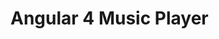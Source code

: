 # Angular 4 Music Player


<!--
**angular2-toaster** is an asynchronous, non-blocking, Ahead of Time Compilation-supported Angular Toaster Notification library
largely based off of [AngularJS-Toaster](https://github.com/jirikavi/AngularJS-Toaster).

[![npm](https://img.shields.io/npm/v/angular2-toaster.svg?maxAge=3600?cachedbust=true)](https://www.npmjs.com/package/angular2-toaster)
[![npm](https://img.shields.io/npm/dt/angular2-toaster.svg?cachedbust=true)](https://www.npmjs.com/package/angular2-toaster)
[![Build Status](https://travis-ci.org/Stabzs/Angular2-Toaster.svg?branch=master)](https://travis-ci.org/Stabzs/Angular2-Toaster)
[![Coverage Status](https://coveralls.io/repos/github/Stabzs/Angular2-Toaster/badge.svg?branch=master&b=4.0.2)](https://coveralls.io/github/Stabzs/Angular2-Toaster?branch=master)


Version ^4.0.0 now supports `@angular/animations`, which is a breaking change.  Please read both
the `Getting Started` and `Animations` sections before upgrading.

# Demo
A dynamic Angular and Typescript demo can be found at
[this plunker](http://plnkr.co/edit/hkENUhos6q9fhiOHprXO?p=preview).


# Getting Started

## Installation:

```bash
npm install angular2-toaster
```

## Import CSS

### Copy or Link CSS
```html
<link rel="stylesheet" type="text/css" href="/node_modules/angular2-toaster/toaster.css" />
```

### Import CSS with Sass or Less
```scss
@import 'node_modules/angular2-toaster/toaster';
```


## Import Library

### Import via SystemJS
Within the `map` property of the `systemjs.config` file, add mappings for angular, rxjs
(which is a dependency), and the angular2-toaster bundled umd file:

```javascript
map: {
      // angular bundles
      '@angular/core': 'npm:@angular/core/bundles/core.umd.js',
      // ...
      // other libraries
      'rxjs':  'npm:rxjs',
      'angular2-toaster': 'npm:angular2-toaster/bundles/angular2-toaster.umd.js'
```

### Import via Webpack
Simply follow the `Getting Started` instructions to import the library.



## Getting Started With Default Configuration - NgModule (Recommended):
```typescript
import {NgModule, Component} from '@angular/core';
import {BrowserAnimationsModule} from '@angular/platform-browser/animations';
import {ToasterModule, ToasterService} from 'angular2-toaster';
import {Root} from './root.component'

@NgModule({
    imports: [BrowserAnimationsModule, ToasterModule],
    declarations: [Root],
    providers: [],
    bootstrap: [Root]
})

@Component({
    selector: 'root',
    template: `
            <toaster-container></toaster-container>
            <button (click)="popToast()">pop toast</button>`
})

export class Root {
    private toasterService: ToasterService;

    constructor(toasterService: ToasterService) {
        this.toasterService = toasterService;
    }

    popToast() {
        this.toasterService.pop('success', 'Args Title', 'Args Body');
    }
}
```


## Getting Started with Default Configuration - Manual Component Inclusion:

```typescript
import {Component} from '@angular/core';
import {BrowserAnimationsModule} from '@angular/platform-browser/animations';
import {ToasterContainerComponent, ToasterService} from 'angular2-toaster';

@Component({
    selector: 'root',
    imports: [BrowserAnimationsModule],
    directives: [ToasterContainerComponent],
    providers: [ToasterService],
    template: `
        <toaster-container></toaster-container>
        <button (click)="popToast()">pop toast</button>`
})

class Root {
    private toasterService: ToasterService;

    constructor(toasterService: ToasterService) {
        this.toasterService = toasterService;    
    }

    popToast() {
        this.toasterService.pop('success', 'Args Title', 'Args Body');
    }
}

bootstrap(Root);
```

## Getting Started with Configuration Override:

```typescript
import {Component} from '@angular/core';
import {BrowserAnimationsModule} from '@angular/platform-browser/animations';
import {ToasterContainerComponent, ToasterService, ToasterConfig} from 'angular2-toaster';

@Component({
    selector: 'root',
    imports: [BrowserAnimationsModule],
    directives: [ToasterContainerComponent],
    providers: [ToasterService],
    template: `
        <toaster-container [toasterconfig]="toasterconfig">
        </toaster-container>
        <button (click)="popToast()">pop toast</button>`
})

class Root {
    private toasterService: ToasterService;

    constructor(toasterService: ToasterService) {
        this.toasterService = toasterService;    
    }

    public toasterconfig : ToasterConfig =
        new ToasterConfig({
            showCloseButton: true,
            tapToDismiss: false,
            timeout: 0
        });

    popToast() {
        this.toasterService.pop('success', 'Args Title', 'Args Body');
    }
}

bootstrap(Root);
```


## Asynchronous vs Synchronous ToasterService
`ToasterService` exposes both a synchronous and asynchronous pop method in the form of `pop()` and
`popAsync()` respectively.  

`pop()` returns a concrete `Toast` instance after the toastId property has been hydrated and the
toast has been added to all receiving containers.

`popAsync()` returns a hot `Observable<Toast>` that may be subscribed to to receive multiple toast
updates.


## Customize Toast arguments in pop
```typescript

var toast: Toast = {
    type: 'success',
    title: 'close button',
    showCloseButton: true
};

this.toasterService.pop(toast);

```

## Clear Existing Toast
`ToasterService` exposes a `clear` function that accepts two optional parameters: `toastId` and
`toastContainerId`.

These parameters can be used to clear toasts by specific id, by container id,
by both, or by neither.  If both parameters are omitted, all toasts in all containers will be
removed.

```typescript
var toast = this.toasterService.pop('success', 'title', 'body');
this.toasterService.clear(toast.toastId, toast.toastContainerId);
```


## Animations
Starting with version `4.0.0` and greater, Animation configuration is required, as described in the
`Getting Started` section.

To add animations:

- Install the `@angular/animations` npm package via
`npm install @angular/animations`.
- Add the `BrowserAnimationsModule` to your root module

    ```typescript
    import {NgModule, Component} from '@angular/core';
    import {BrowserAnimationsModule} from '@angular/platform-browser/animations';
    import {ToasterModule} from 'angular2-toaster';

    @NgModule({
        imports: [BrowserAnimationsModule, ToasterModule],
        ...
    ```

If you want to avoid bringing in an additional module solely for the sake of animations, you can
explicitly configure `angular2-toaster` to ignore animations.  To do so, import the
`NoopAnimationsModule` instead:

```typescript
import {NoopAnimationsModule} from '@angular/platform-browser/animations';
import {ToasterModule} from 'angular2-toaster';

@NgModule({
    imports: [NoopAnimationsModule, ToasterModule],
    ...
```

Angular Animations require [browsers](http://caniuse.com/#feat=web-animation) that support the [Web Animations Standard](https://w3c.github.io/web-animations/).

If you need to target a non-supported browser, a [polyfill](https://github.com/web-animations/web-animations-js) is required.


# Configurable Options
### Animations
There are five animation styles that can be applied via the toasterconfig `animation` property:
'fade', 'flyLeft', 'flyRight', 'slideDown', and 'slideUp'.  Any other value will disable animations.

```typescript
template:
    `<toaster-container [toasterconfig]="toasterconfig"></toaster-container>`

public toasterconfig : ToasterConfig =
    new ToasterConfig({animation: 'fade'});
```

### Limit
Limit is defaulted to null, meaning that there is no maximum number of toasts that are defined
before the toast container begins removing toasts when a new toast is added.

To change this behavior, pass a "limit" option to the config:

```typescript
template:
    `<toaster-container [toasterconfig]="toasterconfig"></toaster-container>`

public toasterconfig : ToasterConfig =
    new ToasterConfig({limit: 5});
```

### Tap to Dismiss
By default, the `tapToDismiss` option is set to true, meaning that if a toast is clicked anywhere
on the toast body, the toast will be dismissed.  This behavior can be overriden in the config so
that if set to false, the toast will only be dismissed if the close button is defined and clicked:

```typescript
template:
    `<toaster-container [toasterconfig]="toasterconfig"></toaster-container>`

public toasterconfig : ToasterConfig =
    new ToasterConfig({tapToDismiss: false});
```

### Close Button

The Close Button's visibility can be configured at three different levels:

* Globally in the config for all toast types:

    ```typescript
    template:
        `<toaster-container [toasterconfig]="toasterconfig"></toaster-container>`

    public toasterconfig : ToasterConfig =
        new ToasterConfig({showCloseButton: true});
    ```

* Per info-class type:
By passing the close-button configuration as an object instead of a boolean, you can specify the global behavior an info-class type should have.

    ```typescript
    template:
        `<toaster-container [toasterconfig]="toasterconfig"></toaster-container>`

    public toasterconfig : ToasterConfig =
        new ToasterConfig({
            showCloseButton: { 'warning': true, 'error': false }
        });
    ```

    If a type is not defined and specified, the default behavior for that type is false.

* Per toast constructed via Toast object creation:

    ```typescript
    var toast : Toast = {
        type: 'error',
        title: 'Title text',
        body: 'Body text',
        showCloseButton: true
    };

    this.toasterService.pop(toast);

    ```

    This option is given the most weight and will override the global configurations for that toast.  However, it will not persist to other toasts of that type and does not alter or pollute the global configuration.


### Close Html

The close button html can be overridden either globally or per toast call.

 - Globally:

    ```typescript
    template:
        `<toaster-container [toasterconfig]="toasterconfig"></toaster-container>`

    public toasterconfig : ToasterConfig =
        new ToasterConfig({
            closeHtml: '<button>Close</button>'
        });
    ```

 - Per toast:

    ```typescript
    var toast : Toast = {
        type: 'error',
        title: 'Title text',
        body: 'Body text',
        showCloseButton: true,
        closeHtml: '<button>Close</button>'
    };

    this.toasterService.pop(toast);
    ```

### Newest Toasts on Top
The `newestOnTop` option is defaulted to true, adding new toasts on top of other existing toasts.
If changed to false via the config, toasts will be added to the bottom of other existing toasts.

```typescript
template:
    `<toaster-container [toasterconfig]="toasterconfig"></toaster-container>`

public toasterconfig : ToasterConfig =
    new ToasterConfig({newestOnTop: false});
```

### Timeout
By default, toasts have a timeout setting of 5000, meaning that they are removed after 5000
milliseconds.  

If the timeout is set to anything other than a number greater than 0, the toast will be considered
 "sticky" and will not automatically dismiss.

The timeout can be configured at three different levels:

* Globally in the config for all toast types:
  ```typescript
  template:
    `<toaster-container [toasterconfig]="toasterconfig"></toaster-container>`

  public toasterconfig : ToasterConfig =
        new ToasterConfig({timeout: 2000});
  ```

* Per info-class type:
By passing the timeout config option as an object instead of a number, you can specify the global
behavior an info-class type should have.

  ```
  template:
    `<toaster-container [toasterconfig]="toasterconfig"></toaster-container>`

  public toasterconfig : ToasterConfig =
      new ToasterConfig({timeout: {error:1000});
  ```
If a type is not defined and specified, a timeout will not be applied, making the toast "sticky".

* Per toast constructed via toaster.pop('success', "title", "text"):
  ```typescript
  var toast : Toast = {
      type: 'error',
      title: 'Title text',
      body: 'Body text',
      showCloseButton: true,
      closeHtml: '<button>Close</button>'
  };

  this.toasterService.pop(toast);
  ```

### Prevent Timeout on Mouseover
By default, all toasts are dismissed when their timer expires, even if you mouse over the toast.  
This can be overriden via the container's config.

```typescript
template:
    `<toaster-container [toasterconfig]="toasterconfig"></toaster-container>`

public toasterconfig : ToasterConfig =
    new ToasterConfig({mouseoverTimerStop: false});
```


### Body Output Type
There are three different types of body renderings that can be passed via the
`toast.bodyOutputType` argument: 'Default', 'TrustedHtml', and 'Component'. If a `bodyOutputType`
is not provided, it will be defaulted to 'Default'.

* Default: The `body` argument will be directly interpolated as text content.  If html is passed
 in the `body` argument, it will be encoded and rendered as text.

* TrustedHtml: The `body` argument will be parsed and rendered as html content.
  ```typescript
  import {BodyOutputType} from 'angular2-toaster';
  var toast : Toast = {
      type: 'error',
      title: 'Title text',
      body: '<h4>Body text</h4>',
      bodyOutputType: BodyOutputType.TrustedHtml
  };

  this.toasterService.pop(toast);
  ```

* Component: The `body` argument is the name of the component class to be rendered as the content
of the toast.
  ```typescript
  import {BodyOutputType} from 'angular2-toaster';

  @Component({
    selector: 'dynamic-component',
    template: `<div>loaded via component</div>`
  })
  class DynamicComponent { }

  var toast : Toast = {
      type: 'error',
      title: 'Title text',
      body: DynamicComponent,
      bodyOutputType: BodyOutputType.Component
  };

  this.toasterService.pop(toast);
  ```

  The Component BodyOutputType offers the additional flexibilty of attaching the toast instance to
  your component.  It is recommended that you expose a public property on your component for type
  safe access to the toast instance if you need to consume it inside of your component.  
  Mutation of the toast instance is not recommended.


### On Show Callback
An onShow callback function can be attached to each toast instance.  The callback will be invoked upon toast add.

```typescript
var toast: Toast = {
  type: 'success',
  title: 'parent',
  onShowCallback: (toast) => this.toasterService.pop('success', 'invoked from ' + toast.title + ' onShow callback')  
};

this.toasterService.pop(toast);
```

### On Hide Callback
An onHide callback function can be attached to each toast instance.  The callback will be invoked upon toast removal.

```typescript
var toast: Toast = {
  type: 'success',
  title: 'parent',
  onHideCallback: (toast) => this.toasterService.pop('success', 'invoked from ' + toast.title + ' onHide callback')  
};

this.toasterService.pop(toast);
```


# Building the Source
In order to build Angular2-Toaster for development, you will need to have Git and Node.js installed.

Clone a copy of the repo:

```bash
git clone https://github.com/stabzs/Angular2-Toaster.git
```

In the cloned directory, run:
```bash
npm install
```

Run Angular AoT compiler:
```bash
npm run build
```

Run Karma test instance with coverage report:
```bash
npm run test
```


## Author
[Stabzs](stabzssoftware@gmail.com)

## Credits
Rewritten from https://github.com/jirikavi/AngularJS-Toaster

Inspired by http://codeseven.github.io/toastr/demo.html.

## Copyright
Copyright © 2016-2017 Stabzs.


## Licence

This project is licensed under the MIT license. See the [LICENSE](LICENSE) file for more info.
--->
